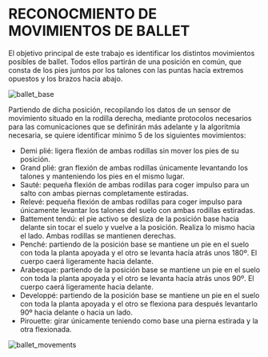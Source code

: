 # RECONOCMIENTO DE MOVIMIENTOS DE BALLET
El objetivo principal de este trabajo es identificar los distintos movimientos posibles de ballet.
Todos ellos partirán de una posición en común, que consta de los pies juntos por los talones con las puntas hacía extremos opuestos y los brazos hacia abajo.

![ballet_base](https://user-images.githubusercontent.com/113996288/207290113-8689933b-f3eb-468d-adad-0e034db4cce4.jpg)

Partiendo de dicha posición, recopilando los datos de un sensor de movimiento situado en la rodilla derecha, mediante protocolos necesarios para las comunicaciones que se definirán más adelante y la algoritmia necesaria, se quiere identificar mínimo 5 de los siguientes movimientos:
- Demi plié: ligera flexión de ambas rodillas sin mover los pies de su posición.
- Grand plié: gran flexión de ambas rodillas únicamente levantando los talones y manteniendo los pies en el mismo lugar.
- Sauté: pequeña flexión de ambas rodillas para coger impulso para un salto con ambas piernas completamente estiradas.
- Relevé: pequeña flexión de ambas rodillas para coger impulso para únicamente levantar los talones del suelo con ambas rodillas estiradas.
- Battement tendú: el pie activo se desliza de la posición base hacia delante sin tocar el suelo y vuelve a la posición. Realiza lo mismo hacia el lado. Ambas rodillas se mantienen derechas.
- Penché: partiendo de la posición base se mantiene un pie en el suelo con toda la planta apoyada y el otro se levanta hacía atrás unos 180º. El cuerpo caerá ligeramente hacia delante.
- Arabesque: partiendo de la posición base se mantiene un pie en el suelo con toda la planta apoyada y el otro se levanta hacía atrás unos 90º. El cuerpo caerá ligeramente hacia delante.
- Developpé: partiendo de la posición base se mantiene un pie en el suelo con toda la planta apoyada y el otro se flexiona para después levantarlo 90º hacia delante o hacia un lado.
- Pirouette: girar únicamente teniendo como base una pierna estirada y la otra flexionada.

![ballet_movements](https://user-images.githubusercontent.com/113996288/207289832-f453353b-033c-454a-8935-5602edbe3862.png)
